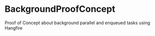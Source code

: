 # BackgroundProofConcept
Proof of Concept about background parallel and enqueued tasks using Hangfire
